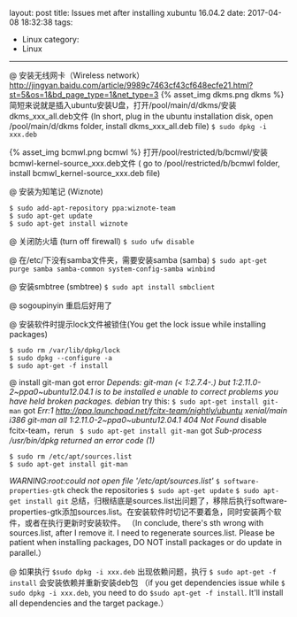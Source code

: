 layout: post
title: Issues met after installing xubuntu 16.04.2
date: 2017-04-08 18:32:38
tags:
- Linux
category:
- Linux
---
@ 安装无线网卡（Wireless network）
http://jingyan.baidu.com/article/9989c7463cf43cf648ecfe21.html?st=5&os=1&bd_page_type=1&net_type=3
{% asset_img dkms.png dkms %}
简短来说就是插入ubuntu安装U盘，打开/pool/main/d/dkms/安装dkms_xxx_all.deb文件 (In short, plug in the ubuntu installation disk, open /pool/main/d/dkms folder, install dkms_xxx_all.deb file)
`$ sudo dpkg -i xxx.deb`

{% asset_img bcmwl.png bcmwl %}
打开/pool/restricted/b/bcmwl/安装bcmwl-kernel-source_xxx.deb文件 ( go to /pool/restricted/b/bcmwl folder, install bcmwl_kernel-source_xxx.deb file)

@ 安装为知笔记 (Wiznote)
```
$ sudo add-apt-repository ppa:wiznote-team
$ sudo apt-get update
$ sudo apt-get install wiznote
```

@ 关闭防火墙 (turn off firewall)
`$ sudo ufw disable`

@ 在/etc/下没有samba文件夹，需要安装samba (samba)
`$ sudo apt-get purge samba samba-common system-config-samba winbind`

@ 安装smbtree (smbtree)
`$ sudo apt install smbclient`

@ sogoupinyin
重启后好用了

@ 安装软件时提示lock文件被锁住(You get the lock issue while installing packages)
```
$ sudo rm /var/lib/dpkg/lock
$ sudo dpkg --configure -a
$ sudo apt-get -f install
```

@ install git-man
got error 
*Depends: git-man (< 1:2.7.4-.) but 1:2.11.0-2~ppa0~ubuntu12.04.1 is to be installed
e unable to correct problems you have held broken packages. debian*
try this: 
`$ sudo apt-get install git-man`
 got *Err:1 http://ppa.launchpad.net/fcitx-team/nightly/ubuntu xenial/main i386 git-man all 1:2.11.0-2~ppa0~ubuntu12.04.1
  404  Not Found*
 disable fcitx-team，rerun 
` $ sudo apt-get install git-man`
got *Sub-process /usr/bin/dpkg returned an error code (1)*
```
$ sudo rm /etc/apt/sources.list
$ sudo apt-get install git-man
```
*WARNING:root:could not open file '/etc/apt/sources.list'*
`$ software-properties-gtk`
check the repositories
`$ sudo apt-get update`
`$ sudo apt-get install git`
总结，归根结底是sources.list出问题了，移除后执行software-properties-gtk添加sources.list。在安装软件时切记不要着急，同时安装两个软件，或者在执行更新时安装软件。
（In conclude, there's sth wrong with sources.list, after I remove it. I need to regenerate sources.list. Please be patient when installing packages, DO NOT install packages or do update in parallel.）

@ 如果执行 `$sudo dpkg -i xxx.deb`
出现依赖问题，执行
`$ sudo apt-get -f install`
会安装依赖并重新安装deb包
（if you get dependencies issue while `$ sudo dpkg -i xxx.deb`, you need to do `$sudo apt-get -f install`. It'll install all dependencies and the target package.）
